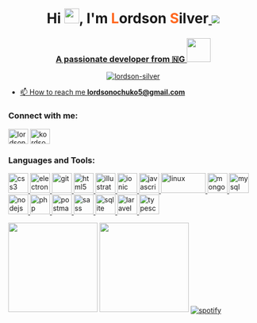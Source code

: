 <h1 align="center">Hi <img src="https://raw.githubusercontent.com/lordson-silver/lordson-silver/main/wave.gif" width="30px">, I'm <span style="color:#FF6820">L</span>ordson <span style="color:#FF6820">S</span>ilver<a href="#">
<img src="https://raw.githubusercontent.com/lordson-silver/lordson-silver/main/audio.svg">
</audio></h1> 

<h3 align="center">A passionate developer from 🇳G <img src="https://raw.githubusercontent.com/lordson-silver/lordson-silver/main/type.webp" width="48"></h3>

<p align="center"> <img src="https://komarev.com/ghpvc/?username=lordson-silver&label=Profile%20views&color=0e75b6&style=flat" alt="lordson-silver" /> </p>

- 📫 How to reach me **lordsonochuko5@gmail.com**

<h3 align="left">Connect with me:</h3>
<p align="left">
   <!--
<a href="#" target="blank"><img align="center" src="https://cdn.jsdelivr.net/npm/simple-icons@3.0.1/icons/dev-dot-to.svg" alt="lordsonsilver" height="30" width="40" /></a>-->
<a href="#" target="blank"><img align="center" src="https://cdn.jsdelivr.net/npm/simple-icons@3.0.1/icons/twitter.svg" alt="lordson" height="30" width="40" /></a>
<a href="#" target="blank"><img align="center" src="https://cdn.jsdelivr.net/npm/simple-icons@3.0.1/icons/linkedin.svg" alt="kordson" height="30" width="40" /></a>
<!-- <a href="#" target="blank"><img align="center" src="https://cdn.jsdelivr.net/npm/simple-icons@3.0.1/icons/stackoverflow.svg" alt="#" height="30" width="40" /></a> -->
<!-- <a href="#" target="blank"><img align="center" src="https://cdn.jsdelivr.net/npm/simple-icons@3.0.1/icons/behance.svg" alt="lordsonsilver" height="30" width="40" /></a> -->
<!--<a href="#" target="blank"><img align="center" src="https://cdn.jsdelivr.net/npm/simple-icons@3.0.1/icons/leetcode.svg" alt="lordsonsilver" height="30" width="40" /></a>-->
<!-- <a href="#" target="blank"><img align="center" src="https://simpleicons.org/icons/googleplay.svg" alt="lordsonsilver" height="30" width="40" /></a>
</p> -->

<h3 align="left">Languages and Tools:</h3>
<p align="left"> <a href="https://developer.android.com" target="_blank"> 
<!-- <img src="https://www.vectorlogo.zone/logos/android/android-official.svg" alt="android" width="40" height="40"/> </a> <a href="https://angular.io" target="_blank"> <img src="https://www.vectorlogo.zone/logos/angular/angular-icon.svg" alt="angularjs" width="40" height="40"/> 
   </a> 
   <a href="https://flutter.dev/" target="_blank"> <img src="https://www.vectorlogo.zone/logos/flutterio/flutterio-icon.svg" alt="flutter" width="40" height="40"/> </a> -->
<!--    <a href="https://github.com/jonataslaw/getx#about-get" target="_blank"> <img src="https://raw.githubusercontent.com/khalilcharfi/khalilcharfi/main/getx.webp" alt="GetX" width="78" height="40"/> </a> <a href="https://couchdb.apache.org/" target="_blank"> <img src="https://www.vectorlogo.zone/logos/apache_couchdb/apache_couchdb-icon.svg" alt="couchdb" width="40" height="40"/> </a> -->
 <a href="https://www.w3schools.com/css/" target="_blank">  
<img src="https://www.vectorlogo.zone/logos/netlifyapp_watercss/netlifyapp_watercss-ar21.svg" alt="css3" width="40" height="40"/> </a>
<!--    <a href="https://www.docker.com/" target="_blank"> 
<img src="https://www.vectorlogo.zone/logos/docker/docker-icon.svg" alt="docker" width="40" height="40"/> </a> 
   <a href="https://rancher.com/" target="_blank">
     <img src="https://www.vectorlogo.zone/logos/rancher/rancher-icon.svg" alt="rancher" width="40" height="40"/> </a> -->
<a href="https://www.electronjs.org" target="_blank"> 
<img src="https://www.vectorlogo.zone/logos/electronjs/electronjs-icon.svg" alt="electron" width="40" height="40"/> </a> 
<!-- <a href="https://firebase.google.com/" target="_blank"> <img src="https://www.vectorlogo.zone/logos/firebase/firebase-icon.svg" alt="firebase" width="40" height="40"/> </a> -->
   <a href="https://git-scm.com/" target="_blank"> <img src="https://www.vectorlogo.zone/logos/git-scm/git-scm-icon.svg" alt="git" width="40" height="40"/> </a>
   <a href="https://www.w3.org/html/" target="_blank"> 
<img src="https://www.vectorlogo.zone/logos/w3_html5/w3_html5-icon.svg" alt="html5" width="40" height="40"/> </a> <a href="https://www.adobe.com/in/products/illustrator.html" target="_blank"> <img src="https://www.vectorlogo.zone/logos/adobe_illustrator/adobe_illustrator-icon.svg" alt="illustrator" width="40" height="40"/> </a>
   <a href="https://ionicframework.com" target="_blank"> <img src="https://upload.wikimedia.org/wikipedia/commons/d/d1/Ionic_Logo.svg" alt="ionic" width="40" height="40"/> </a> 
<!-- <a href="https://www.java.com" target="_blank"> 
<img src="https://www.vectorlogo.zone/logos/java/java-vertical.svg" alt="java" width="40" height="40"/> </a> -->
 <a href="https://developer.mozilla.org/en-US/docs/Web/JavaScript" target="_blank">
  <img src="https://www.vectorlogo.zone/logos/javascript/javascript-vertical.svg" alt="javascript" width="40" height="40"/> </a>
<!--    <a href="https://laravel.com/" target="_blank">
    <img src="https://www.vectorlogo.zone/logos/laravel/laravel-icon.svg" alt="laravel" width="40" height="40"/> </a>  -->
    <a href="https://www.linux.org/" target="_blank"> 
    <img src="https://www.vectorlogo.zone/logos/linux/linux-ar21.svg" alt="linux" width="90" height="40"/> </a>
<!--    <a href="https://mariadb.org/" target="_blank"> <img src="https://www.vectorlogo.zone/logos/mariadb/mariadb-icon.svg" alt="mariadb" width="40" height="40"/> </a>  -->
    <a href="https://www.mongodb.com/" target="_blank"> <img src="https://www.vectorlogo.zone/logos/mongodb/mongodb-icon.svg" alt="mongodb" width="40" height="40"/> </a> 
    <a href="https://www.mysql.com/" target="_blank"> 
    <img src="https://www.vectorlogo.zone/logos/mysql/mysql-official.svg" alt="mysql" width="40" height="40"/> </a> 
    <a href="https://nodejs.org" target="_blank">
     <img src="https://www.vectorlogo.zone/logos/nodejs/nodejs-icon.svg" alt="nodejs" width="40" height="40"/> </a> 
      <a href="https://www.php.net" target="_blank"> <img src="https://www.vectorlogo.zone/logos/php/php-icon.svg" alt="php" width="40" height="40"/> </a> 
<!--     <a href="https://www.postgresql.org" target="_blank"> 
    <img src="https://www.vectorlogo.zone/logos/postgresql/postgresql-vertical.svg" alt="postgresql" width="40" height="40"/> </a> -->
   <a href="https://postman.com" target="_blank"> <img src="https://www.vectorlogo.zone/logos/getpostman/getpostman-icon.svg" alt="postman" width="40" height="40"/> </a>
     <a href="https://sass-lang.com" target="_blank"> 
     <img src="https://www.vectorlogo.zone/logos/sass-lang/sass-lang-icon.svg" alt="sass" width="40" height="40"/> </a> <a href="https://www.sqlite.org/" target="_blank"> <img src="https://www.vectorlogo.zone/logos/sqlite/sqlite-icon.svg" alt="sqlite" width="40" height="40"/> </a> 
     <a href="https://www.typescriptlang.org/" target="_blank">
     <img src="https://www.vectorlogo.zone/logos/laravel/laravel-icon.svg" alt="laravel" width="40" height="40"/> </a> <a href="https://ionicframework.com" target="_blank"> 
     <img src="https://www.vectorlogo.zone/logos/typescriptlang/typescriptlang-icon.svg" alt="typescript" width="40" height="40"/> </a> </p>

<img height="180em" src="https://github-readme-stats.vercel.app/api?username=lordson-silver&show_icons=true&hide_border=true" />
<img height="180em" src="https://github-readme-stats.vercel.app/api/top-langs/?username=lordson-silver&show_icons=true&hide_border=true&layout=compact&langs_count=8"/>

<a href="https://github.com/kittinan/spotify-github-profile" target="blank">
  <img align="center"
    src="https://spotify-github-profile.vercel.app/api/view?uid=313martpmty5gxrde5t3dqp3b7sm&cover_image=true&theme=default&bar_color_cover=true"
    alt="spotify" />
</a>
